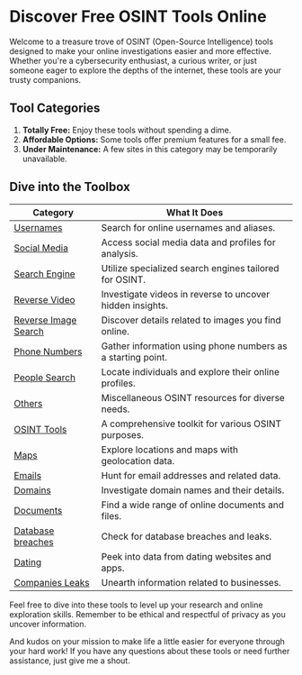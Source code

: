 # Discover Free OSINT Tools Online

Welcome to a treasure trove of OSINT (Open-Source Intelligence) tools designed to make your online investigations easier and more effective. Whether you're a cybersecurity enthusiast, a curious writer, or just someone eager to explore the depths of the internet, these tools are your trusty companions.

## Tool Categories

1. **Totally Free:** Enjoy these tools without spending a dime.
2. **Affordable Options:** Some tools offer premium features for a small fee.
3. **Under Maintenance:** A few sites in this category may be temporarily unavailable.

## Dive into the Toolbox

| Category              | What It Does                                         |
|-----------------------|------------------------------------------------------|
| [Usernames](/utils/usernames.md)                    | Search for online usernames and aliases.             |
| [Social Media](/utils/social_media.md)              | Access social media data and profiles for analysis. |
| [Search Engine](/utils/search_engines.md)           | Utilize specialized search engines tailored for OSINT. |
| [Reverse Video](/utils/reverse_video.md)            | Investigate videos in reverse to uncover hidden insights. |
| [Reverse Image Search](/utils/reverse_image.md)    | Discover details related to images you find online. |
| [Phone Numbers](/utils/phone_number.md)             | Gather information using phone numbers as a starting point. |
| [People Search](/utils/people_search.md)             | Locate individuals and explore their online profiles. |
| [Others](/utils/others.md)                          | Miscellaneous OSINT resources for diverse needs.     |
| [OSINT Tools](/utils/osint_tools.md)                | A comprehensive toolkit for various OSINT purposes. |
| [Maps](/utils/maps.md)                              | Explore locations and maps with geolocation data.    |
| [Emails](/utils/emails.md)                          | Hunt for email addresses and related data.           |
| [Domains](/utils/domains.md)                        | Investigate domain names and their details.         |
| [Documents](/utils/documents.md)                    | Find a wide range of online documents and files.     |
| [Database breaches](/utils/db_breach.md)            | Check for database breaches and leaks.              |
| [Dating](/utils/dating.md)                           | Peek into data from dating websites and apps.        |
| [Companies Leaks](/utils/companies_leaks.md)         | Unearth information related to businesses.           |

Feel free to dive into these tools to level up your research and online exploration skills. Remember to be ethical and respectful of privacy as you uncover information.

And kudos on your mission to make life a little easier for everyone through your hard work! If you have any questions about these tools or need further assistance, just give me a shout.
